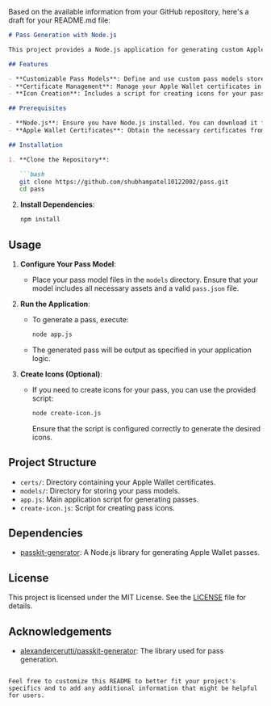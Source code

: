 Based on the available information from your GitHub repository, here's a draft for your README.md file:

```markdown
# Pass Generation with Node.js

This project provides a Node.js application for generating custom Apple Wallet passes. It utilizes the [passkit-generator](https://github.com/alexandercerutti/passkit-generator) library to facilitate the creation of passes.

## Features

- **Customizable Pass Models**: Define and use custom pass models stored in the `models` directory.
- **Certificate Management**: Manage your Apple Wallet certificates in the `certs` directory.
- **Icon Creation**: Includes a script for creating icons for your passes.

## Prerequisites

- **Node.js**: Ensure you have Node.js installed. You can download it from [nodejs.org](https://nodejs.org/).
- **Apple Wallet Certificates**: Obtain the necessary certificates from Apple's developer portal and place them in the `certs` directory.

## Installation

1. **Clone the Repository**:

   ```bash
   git clone https://github.com/shubhampatel10122002/pass.git
   cd pass
   ```

2. **Install Dependencies**:

   ```bash
   npm install
   ```

## Usage

1. **Configure Your Pass Model**:

   - Place your pass model files in the `models` directory. Ensure that your model includes all necessary assets and a valid `pass.json` file.

2. **Run the Application**:

   - To generate a pass, execute:

     ```bash
     node app.js
     ```

   - The generated pass will be output as specified in your application logic.

3. **Create Icons (Optional)**:

   - If you need to create icons for your pass, you can use the provided script:

     ```bash
     node create-icon.js
     ```

     Ensure that the script is configured correctly to generate the desired icons.

## Project Structure

- `certs/`: Directory containing your Apple Wallet certificates.
- `models/`: Directory for storing your pass models.
- `app.js`: Main application script for generating passes.
- `create-icon.js`: Script for creating pass icons.

## Dependencies

- [passkit-generator](https://github.com/alexandercerutti/passkit-generator): A Node.js library for generating Apple Wallet passes.

## License

This project is licensed under the MIT License. See the [LICENSE](LICENSE) file for details.

## Acknowledgements

- [alexandercerutti/passkit-generator](https://github.com/alexandercerutti/passkit-generator): The library used for pass generation.

```

Feel free to customize this README to better fit your project's specifics and to add any additional information that might be helpful for users. 

